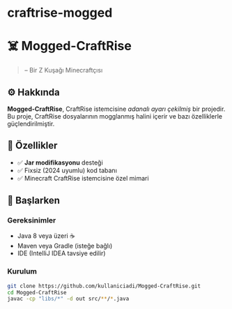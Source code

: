 # craftrise-mogged
# ☠️ Mogged-CraftRise 

> – Bir Z Kuşağı Minecraftçısı

## ⚙️ Hakkında

**Mogged-CraftRise**, CraftRise istemcisine *adanalı ayarı çekilmiş* bir projedir. Bu proje, CraftRise dosyalarının mogglanmış halini içerir ve bazı özelliklerle güçlendirilmiştir.

## 🧩 Özellikler

- ✅ **Jar modifikasyonu** desteği
- ✅ Fixsiz (2024 uyumlu) kod tabanı
- ✅ Minecraft CraftRise istemcisine özel mimari

## 🚀 Başlarken

### Gereksinimler

- Java 8 veya üzeri ☕  
- Maven veya Gradle (isteğe bağlı)
- IDE (IntelliJ IDEA tavsiye edilir)

### Kurulum

```bash
git clone https://github.com/kullaniciadi/Mogged-CraftRise.git
cd Mogged-CraftRise
javac -cp "libs/*" -d out src/**/*.java
